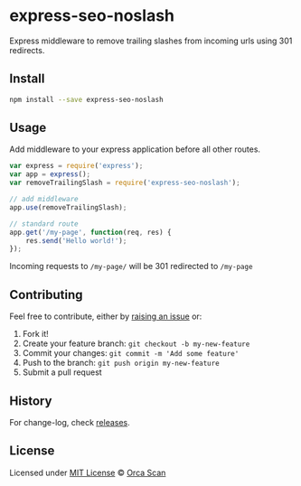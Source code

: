 # express-seo-noslash

Express middleware to remove trailing slashes from incoming urls using 301 redirects.

## Install

```bash
npm install --save express-seo-noslash
```

## Usage

Add middleware to your express application before all other routes.

```js
var express = require('express');
var app = express();
var removeTrailingSlash = require('express-seo-noslash');

// add middleware
app.use(removeTrailingSlash);

// standard route
app.get('/my-page', function(req, res) {
    res.send('Hello world!');
});
```

Incoming requests to `/my-page/` will be 301 redirected to `/my-page`

## Contributing

Feel free to contribute, either by [raising an issue](https://github.com/orca-scan/express-seo-noslash/issues) or:

1. Fork it!
2. Create your feature branch: `git checkout -b my-new-feature`
3. Commit your changes: `git commit -m 'Add some feature'`
4. Push to the branch: `git push origin my-new-feature`
5. Submit a pull request

## History

For change-log, check [releases](https://github.com/orca-scan/express-seo-noslash/releases).

## License

Licensed under [MIT License](LICENSE) &copy; [Orca Scan](https://orcascan.com)